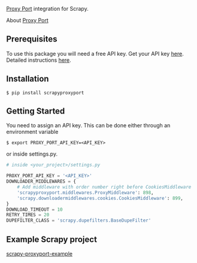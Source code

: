 [Proxy Port](https://github.com/proxyport/py-proxyport) integration for Scrapy.

About <a href="https://proxy-port.com/en/scraping-proxy" target="_blank">Proxy Port</a>
## Prerequisites
To use this package you will need a free API key. Get your API key <a href="https://account.proxy-port.com/scraping" target="_blank">here</a>.
Detailed instructions <a href="https://proxy-port.com/en/scraping-proxy/getting-started" target="_blank">here</a>.

## Installation

```shell
$ pip install scrapyproxyport
```
## Getting Started
You need to assign an API key.
This can be done either through an environment variable
```shell
$ export PROXY_PORT_API_KEY=<API_KEY>
```
or inside settings.py.
```python
# inside <your_project>/settings.py

PROXY_PORT_API_KEY = '<API_KEY>'
DOWNLOADER_MIDDLEWARES = {
    # Add middleware with order number right before CookiesMiddleware
    'scrapyproxyport.middlewares.ProxyMiddleware': 898,
    'scrapy.downloadermiddlewares.cookies.CookiesMiddleware': 899,
}
DOWNLOAD_TIMEOUT = 10
RETRY_TIMES = 20
DUPEFILTER_CLASS = 'scrapy.dupefilters.BaseDupeFilter'
```

## Example Scrapy project
[scrapy-proxyport-example](https://github.com/proxyport/scrapy-proxyport-example)
